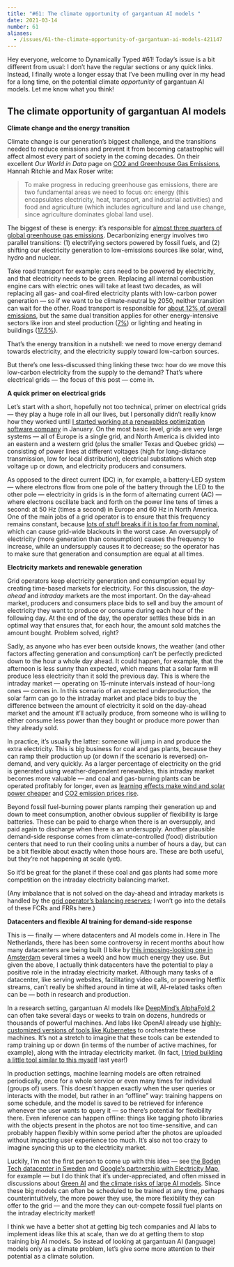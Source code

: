 ```yaml
---
title: "#61: The climate opportunity of gargantuan AI models "
date: 2021-03-14
number: 61
aliases:
  - /issues/61-the-climate-opportunity-of-gargantuan-ai-models-421147
---
```


Hey everyone, welcome to Dynamically Typed #61!
Today’s issue is a bit different from usual: I don’t have the regular sections or any quick links.
Instead, I finally wrote a longer essay that I’ve been mulling over in my head for a long time, on the potential climate _opportunity_ of gargantuan AI models.
Let me know what you think!

## The climate opportunity of gargantuan AI models

**Climate change and the energy transition**

Climate change is our generation’s biggest challenge, and the transitions needed to reduce emissions and prevent it from becoming catastrophic will affect almost every part of society in the coming decades.
On their excellent _Our World in Data_ page on [CO2 and Greenhouse Gas Emissions](https://ourworldindata.org/co2-and-other-greenhouse-gas-emissions?utm_campaign=Dynamically%20Typed&utm_medium=email&utm_source=Revue%20newsletter#how-do-we-make-progress-in-reducing-emissions), Hannah Ritchie and Max Roser write:

> To make progress in reducing greenhouse gas emissions, there are two fundamental areas we need to focus on: energy (this encapsulates electricity, heat, transport, and industrial activities) and food and agriculture (which includes agriculture and land use change, since agriculture dominates global land use).

The biggest of these is energy: it’s responsible for [almost three quarters of global greenhouse gas emissions](https://ourworldindata.org/emissions-by-sector?utm_campaign=Dynamically%20Typed&utm_medium=email&utm_source=Revue%20newsletter).
Decarbonizing energy involves two parallel transitions: (1) electrifying sectors powered by fossil fuels, and (2) shifting our electricity generation to low-emissions sources like solar, wind, hydro and nuclear.

Take road transport for example: cars need to be powered by electricity, and that electricity needs to be green.
Replacing all internal combustion engine cars with electric ones will take at least two decades, as will replacing all gas- and coal-fired electricity plants with low-carbon power generation — so if we want to be climate-neutral by 2050, neither transition can wait for the other.
Road transport is responsible for [about 12% of overall emissions](https://ourworldindata.org/emissions-by-sector?utm_campaign=Dynamically%20Typed&utm_medium=email&utm_source=Revue%20newsletter#transport-16-2), but the same dual transition applies for other energy-intensive sectors like iron and steel production ([7%](https://ourworldindata.org/emissions-by-sector?utm_campaign=Dynamically%20Typed&utm_medium=email&utm_source=Revue%20newsletter#energy-use-in-industry-24-2)) or lighting and heating in buildings ([17.5%](https://ourworldindata.org/emissions-by-sector?utm_campaign=Dynamically%20Typed&utm_medium=email&utm_source=Revue%20newsletter#energy-use-in-buildings-17-5)).

That’s the energy transition in a nutshell: we need to move energy demand towards electricity, and the electricity supply toward low-carbon sources.

But there’s one less-discussed thing linking these two: how do we move this low-carbon electricity from the supply to the demand?
That’s where electrical grids — the focus of this post — come in.

**A quick primer on electrical grids**

Let’s start with a short, hopefully not too technical, primer on electrical grids — they play a huge role in all our lives, but I personally didn’t really know how they worked until [I started working at a renewables optimization software company](https://dynamicallytyped.com/issues/056/?utm_campaign=Dynamically%20Typed&utm_medium=email&utm_source=Revue%20newsletter) in January.
On the most basic level, grids are very large systems — all of Europe is a single grid, and North America is divided into an eastern and a western grid (plus the smaller Texas and Quebec grids) — consisting of power lines at different voltages (high for long-distance transmission, low for local distribution), electrical substations which step voltage up or down, and electricity producers and consumers.

As opposed to the direct current (DC) in, for example, a battery-LED system — where electrons flow from one pole of the battery through the LED to the other pole — electricity in grids is in the form of alternating current (AC) — where electrons oscillate back and forth on the power line tens of times a second: at 50 Hz (times a second) in Europe and 60 Hz in North America.
One of the main jobs of a grid operator is to ensure that this frequency remains constant, because [lots of stuff breaks if it is too far from nominal](https://electronics.stackexchange.com/questions/105186/importance-of-keeping-the-electricity-network-frequency-stable?utm_campaign=Dynamically%20Typed&utm_medium=email&utm_source=Revue%20newsletter), which can cause grid-wide blackouts in the worst case.
An oversupply of electricity (more generation than consumption) causes the frequency to increase, while an undersupply causes it to decrease; so the operator has to make sure that generation and consumption are equal at all times.

**Electricity markets and renewable generation**

Grid operators keep electricity generation and consumption equal by creating time-based markets for electricity.
For this discussion, the _day-ahead_ and _intraday_ markets are the most important.
On the day-ahead market, producers and consumers place bids to sell and buy the amount of electricity they want to produce or consume during each hour of the following day.
At the end of the day, the operator settles these bids in an optimal way that ensures that, for each hour, the amount sold matches the amount bought.
Problem solved, right?

Sadly, as anyone who has ever been outside knows, the weather (and other factors affecting generation and consumption) can’t be perfectly predicted down to the hour a whole day ahead.
It could happen, for example, that the afternoon is less sunny than expected, which means that a solar farm will produce less electricity than it sold the previous day.
This is where the intraday market — operating on 15-minute intervals instead of hour-long ones — comes in.
In this scenario of an expected underproduction, the solar farm can go to the intraday market and place bids to buy the difference between the amount of electricity it sold on the day-ahead market and the amount it’ll actually produce, from someone who is willing to either consume less power than they bought or produce more power than they already sold.

In practice, it’s usually the latter: someone will jump in and produce the extra electricity.
This is big business for coal and gas plants, because they can ramp their production up (or down if the scenario is reversed) on-demand, and very quickly.
As a larger percentage of electricity on the grid is generated using weather-dependent renewables, this intraday market becomes more valuable — and coal and gas-burning plants can be operated profitably for longer, even as [learning effects make wind and solar power cheaper](https://ourworldindata.org/cheap-renewables-growth?utm_campaign=Dynamically%20Typed&utm_medium=email&utm_source=Revue%20newsletter) and [CO2 emission prices rise](https://www.bloomberg.com/news/articles/2021-01-19/europe-carbon-market-emissions-permits-set-price-records-in-2021?utm_campaign=Dynamically%20Typed&utm_medium=email&utm_source=Revue%20newsletter).

Beyond fossil fuel-burning power plants ramping their generation up and down to meet consumption, another obvious supplier of flexibility is large batteries.
These can be paid to charge when there is an oversupply, and paid again to discharge when there is an undersupply.
Another plausible demand-side response comes from climate-controlled (food) distribution centers that need to run their cooling units a number of hours a day, but can be a bit flexible about exactly when those hours are.
These are both useful, but they’re not happening at scale (yet).

So it’d be great for the planet if these coal and gas plants had some more competition on the intraday electricity balancing market.

(Any imbalance that is not solved on the day-ahead and intraday markets is handled by the [grid operator’s balancing reserves](https://www.tennet.eu/electricity-market/ancillary-services/?utm_campaign=Dynamically%20Typed&utm_medium=email&utm_source=Revue%20newsletter); I won’t go into the details of these FCRs and FRRs here.)

**Datacenters and flexible AI training for demand-side response**

This is — finally — where datacenters and AI models come in.
Here in The Netherlands, there has been some controversy in recent months about how many datacenters are being built (I bike by [this imposing-looking one in Amsterdam](https://www.stedebouwarchitectuur.nl/nieuws/091117/de-tempels-van-deze-tijd-datacenters-van-equinix?utm_campaign=Dynamically%20Typed&utm_medium=email&utm_source=Revue%20newsletter) several times a week) and how much energy they use.
But given the above, I actually think datacenters have the potential to play a positive role in the intraday electricity market.
Although many tasks of a datacenter, like serving websites, facilitating video calls, or powering Netflix streams, can’t really be shifted around in time at will, AI-related tasks often can be — both in research and production.

In a research setting, gargantuan AI models like [DeepMind’s AlphaFold 2](https://dynamicallytyped.com/stories/2020/deepmind-alphafold-2/?utm_campaign=Dynamically%20Typed&utm_medium=email&utm_source=Revue%20newsletter) can often take several days or weeks to train on dozens, hundreds or thousands of powerful machines.
And labs like OpenAI already use [highly-customized versions of tools like Kubernetes](https://dynamicallytyped.com/links/ml-research/210214-openai-on-kubernetes/?utm_campaign=Dynamically%20Typed&utm_medium=email&utm_source=Revue%20newsletter) to orchestrate these machines.
It’s not a stretch to imagine that these tools can be extended to ramp training up or down (in terms of the number of active machines, for example), along with the intraday electricity market.
(In fact, [I tried building a little tool similar to this myself](https://twitter.com/layon_overwhale/status/1236619430681067520?s=20&utm_campaign=Dynamically%20Typed&utm_medium=email&utm_source=Revue%20newsletter) last year!)

In production settings, machine learning models are often retrained periodically, once for a whole service or even many times for individual (groups of) users.
This doesn’t happen exactly when the user queries or interacts with the model, but rather in an “offline” way: training happens on some schedule, and the model is saved to be retrieved for inference whenever the user wants to query it — so there’s potential for flexibility there.
Even inference can happen offline: things like tagging photo libraries with the objects present in the photos are not too time-sensitive, and can probably happen flexibly within some period after the photos are uploaded without impacting user experience too much.
It’s also not too crazy to imagine syncing this up to the electricity market.

Luckily, I’m not the first person to come up with this idea — see [the Boden Tech datacenter in Sweden](https://energyplaza.vattenfall.se/how-fcr-became-a-sustainable-win-win-for-the-boden-tech-data-centre?utm_campaign=Dynamically%20Typed&utm_medium=email&utm_source=Revue%20newsletter) and [Google’s partnership with Electricity Map](https://twitter.com/corradio/status/1253188550201393154?s=20&utm_campaign=Dynamically%20Typed&utm_medium=email&utm_source=Revue%20newsletter), for example — but I do think that it’s under-appreciated, and often missed in discussions about [Green AI](https://arxiv.org/abs/1907.10597?utm_campaign=Dynamically%20Typed&utm_medium=email&utm_source=Revue%20newsletter) and [the climate risks of large AI models](https://www.washington.edu/news/2021/03/10/large-computer-language-models-carry-environmental-social-risks/?utm_campaign=Dynamically%20Typed&utm_medium=email&utm_source=Revue%20newsletter).
Since these big models can often be scheduled to be trained at any time, perhaps counterintuitively, the more power they use, the more flexibility they can offer to the grid — and the more they can out-compete fossil fuel plants on the intraday electricity market!

I think we have a better shot at getting big tech companies and AI labs to implement ideas like this at scale, than we do at getting them to stop training big AI models.
So instead of looking at gargantuan AI (language) models only as a climate problem, let’s give some more attention to their potential as a climate solution.